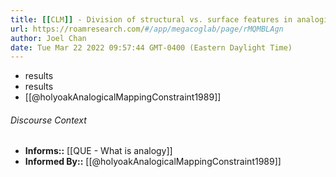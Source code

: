 ```yaml
---
title: [[CLM]] - Division of structural vs. surface features in analogical mapping varies is not constant; it varies by task.
url: https://roamresearch.com/#/app/megacoglab/page/rMQMBLAgn
author: Joel Chan
date: Tue Mar 22 2022 09:57:44 GMT-0400 (Eastern Daylight Time)
---
```


- results
- results
- [[@holyoakAnalogicalMappingConstraint1989]]

###### Discourse Context

- **Informs::** [[QUE - What is analogy]]
- **Informed By::** [[@holyoakAnalogicalMappingConstraint1989]]
